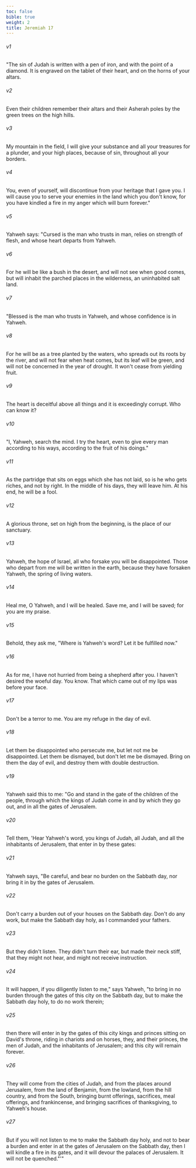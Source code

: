 ```yaml
---
toc: false
bible: true
weight: 2
title: Jeremiah 17
---
```




###### v1 
"The sin of Judah is written with a pen of iron, and with the point of a diamond. It is engraved on the tablet of their heart, and on the horns of your altars. 

###### v2 
Even their children remember their altars and their Asherah poles by the green trees on the high hills. 

###### v3 
My mountain in the field, I will give your substance and all your treasures for a plunder, and your high places, because of sin, throughout all your borders. 

###### v4 
You, even of yourself, will discontinue from your heritage that I gave you. I will cause you to serve your enemies in the land which you don't know, for you have kindled a fire in my anger which will burn forever." 

###### v5 
Yahweh says: "Cursed is the man who trusts in man, relies on strength of flesh, and whose heart departs from Yahweh. 

###### v6 
For he will be like a bush in the desert, and will not see when good comes, but will inhabit the parched places in the wilderness, an uninhabited salt land. 

###### v7 
"Blessed is the man who trusts in Yahweh, and whose confidence is in Yahweh. 

###### v8 
For he will be as a tree planted by the waters, who spreads out its roots by the river, and will not fear when heat comes, but its leaf will be green, and will not be concerned in the year of drought. It won't cease from yielding fruit. 

###### v9 
The heart is deceitful above all things and it is exceedingly corrupt. Who can know it? 

###### v10 
"I, Yahweh, search the mind. I try the heart, even to give every man according to his ways, according to the fruit of his doings." 

###### v11 
As the partridge that sits on eggs which she has not laid, so is he who gets riches, and not by right. In the middle of his days, they will leave him. At his end, he will be a fool. 

###### v12 
A glorious throne, set on high from the beginning, is the place of our sanctuary. 

###### v13 
Yahweh, the hope of Israel, all who forsake you will be disappointed. Those who depart from me will be written in the earth, because they have forsaken Yahweh, the spring of living waters. 

###### v14 
Heal me, O Yahweh, and I will be healed. Save me, and I will be saved; for you are my praise. 

###### v15 
Behold, they ask me, "Where is Yahweh's word? Let it be fulfilled now." 

###### v16 
As for me, I have not hurried from being a shepherd after you. I haven't desired the woeful day. You know. That which came out of my lips was before your face. 

###### v17 
Don't be a terror to me. You are my refuge in the day of evil. 

###### v18 
Let them be disappointed who persecute me, but let not me be disappointed. Let them be dismayed, but don't let me be dismayed. Bring on them the day of evil, and destroy them with double destruction. 

###### v19 
Yahweh said this to me: "Go and stand in the gate of the children of the people, through which the kings of Judah come in and by which they go out, and in all the gates of Jerusalem. 

###### v20 
Tell them, 'Hear Yahweh's word, you kings of Judah, all Judah, and all the inhabitants of Jerusalem, that enter in by these gates: 

###### v21 
Yahweh says, "Be careful, and bear no burden on the Sabbath day, nor bring it in by the gates of Jerusalem. 

###### v22 
Don't carry a burden out of your houses on the Sabbath day. Don't do any work, but make the Sabbath day holy, as I commanded your fathers. 

###### v23 
But they didn't listen. They didn't turn their ear, but made their neck stiff, that they might not hear, and might not receive instruction. 

###### v24 
It will happen, if you diligently listen to me," says Yahweh, "to bring in no burden through the gates of this city on the Sabbath day, but to make the Sabbath day holy, to do no work therein; 

###### v25 
then there will enter in by the gates of this city kings and princes sitting on David's throne, riding in chariots and on horses, they, and their princes, the men of Judah, and the inhabitants of Jerusalem; and this city will remain forever. 

###### v26 
They will come from the cities of Judah, and from the places around Jerusalem, from the land of Benjamin, from the lowland, from the hill country, and from the South, bringing burnt offerings, sacrifices, meal offerings, and frankincense, and bringing sacrifices of thanksgiving, to Yahweh's house. 

###### v27 
But if you will not listen to me to make the Sabbath day holy, and not to bear a burden and enter in at the gates of Jerusalem on the Sabbath day, then I will kindle a fire in its gates, and it will devour the palaces of Jerusalem. It will not be quenched."'"

